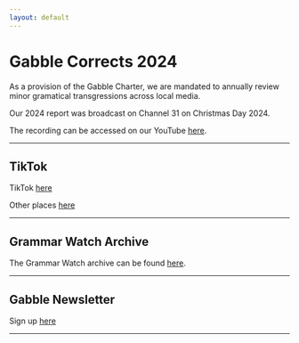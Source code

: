 ```yaml
---
layout: default
---
```


# Gabble Corrects 2024

As a provision of the Gabble Charter, we are mandated to annually review minor gramatical transgressions across local media.

Our 2024 report was broadcast on Channel 31 on Christmas Day 2024.

The recording can be accessed on our YouTube [here](https://www.youtube.com/watch?v=7UuZpHoXziU).
***

## TikTok

TikTok [here](https://www.tiktok.com/@gabble__au)

Other places [here](https://linktr.ee/gabble__au)
***

## Grammar Watch Archive

The Grammar Watch archive can be found [here](./another-page.html).
***





## Gabble Newsletter 

Sign up [here](https://docs.google.com/forms/d/e/1FAIpQLSddB9A4faa-1CfuFpYQ96Wo4xk2mbzJXHQJeFpAtmb8beZ3kQ/viewform?usp=header)
***

